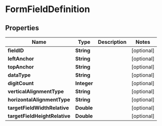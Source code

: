 
# FormFieldDefinition

## Properties
Name | Type | Description | Notes
------------ | ------------- | ------------- | -------------
**fieldID** | **String** |  |  [optional]
**leftAnchor** | **String** |  |  [optional]
**topAnchor** | **String** |  |  [optional]
**dataType** | **String** |  |  [optional]
**digitCount** | **Integer** |  |  [optional]
**verticalAlignmentType** | **String** |  |  [optional]
**horizontalAlignmentType** | **String** |  |  [optional]
**targetFieldWidthRelative** | **Double** |  |  [optional]
**targetFieldHeightRelative** | **Double** |  |  [optional]



